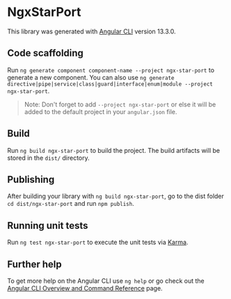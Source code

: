 # NgxStarPort

This library was generated with [Angular CLI](https://github.com/angular/angular-cli) version 13.3.0.

## Code scaffolding

Run `ng generate component component-name --project ngx-star-port` to generate a new component. You can also use `ng generate directive|pipe|service|class|guard|interface|enum|module --project ngx-star-port`.
> Note: Don't forget to add `--project ngx-star-port` or else it will be added to the default project in your `angular.json` file. 

## Build

Run `ng build ngx-star-port` to build the project. The build artifacts will be stored in the `dist/` directory.

## Publishing

After building your library with `ng build ngx-star-port`, go to the dist folder `cd dist/ngx-star-port` and run `npm publish`.

## Running unit tests

Run `ng test ngx-star-port` to execute the unit tests via [Karma](https://karma-runner.github.io).

## Further help

To get more help on the Angular CLI use `ng help` or go check out the [Angular CLI Overview and Command Reference](https://angular.io/cli) page.
